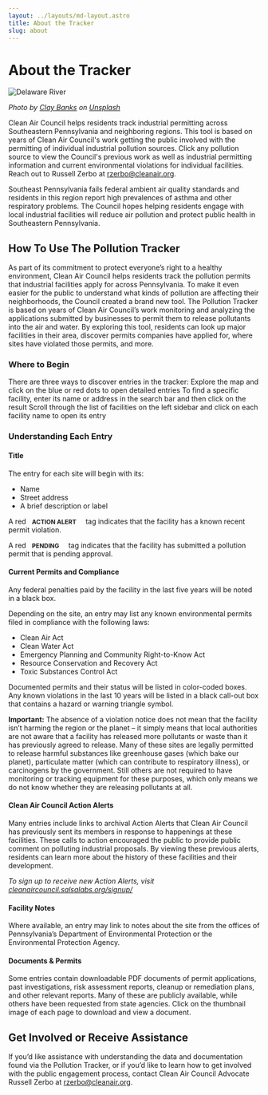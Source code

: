 ```yaml
---
layout: ../layouts/md-layout.astro
title: About the Tracker
slug: about
---
```

      

# About the Tracker

![Delaware River](/images/clay-banks-VipE5CTzoo4-unsplash.jpg)

<em>Photo by <a href="https://unsplash.com/@claybanks?utm_content=creditCopyText&utm_medium=referral&utm_source=unsplash">Clay Banks</a> on <a href="https://unsplash.com/photos/a-river-running-through-a-forest-VipE5CTzoo4?utm_content=creditCopyText&utm_medium=referral&utm_source=unsplash">Unsplash</a></em>


Clean Air Council helps residents track industrial permitting across Southeastern Pennsylvania and neighboring regions. This tool is based on years of Clean Air Council's work getting the public involved with the permitting of individual industrial pollution sources. Click any pollution source to view the Council's previous work as well as industrial permitting information and current environmental violations for individual facilities. Reach out to Russell Zerbo at [rzerbo@cleanair.org](mailto:rzerbo@cleanair.org).

Southeast Pennsylvania fails federal ambient air quality standards and residents in this region report high prevalences of asthma and other respiratory problems. The Council hopes helping residents engage with local industrial facilities will reduce air pollution and protect public health in Southeastern Pennsylvania.

## How To Use The Pollution Tracker 
As part of its commitment to protect everyone’s right to a healthy environment, Clean Air Council helps residents track the pollution permits that industrial facilities apply for across Pennsylvania. To make it even easier for the public to understand what kinds of pollution are affecting their neighborhoods, the Council created a brand new tool. The Pollution Tracker is based on years of Clean Air Council’s work monitoring and analyzing the applications submitted by businesses to permit them to release pollutants into the air and water. By exploring this tool, residents can look up major facilities in their area, discover permits companies have applied for, where sites have violated those permits, and more. 

### Where to Begin
There are three ways to discover entries in the tracker:
Explore the map and click on the blue or red dots to open detailed entries
To find a specific facility, enter its name or address in the search bar and then click on the result
Scroll through the list of facilities on the left sidebar and click on each facility name to open its entry

### Understanding Each Entry

#### Title

The entry for each site will begin with its:
* Name
* Street address
* A brief description or label

<p>
  A red
  <span class="eyebrow" data-type="alert">
    <i class="fa fa-triangle-exclamation"></i> Action Alert
  </span>&nbsp; tag indicates that the facility has a known recent permit violation. 
</p>


<p>
  A red
  <span class="eyebrow">
    Pending
  </span>&nbsp; tag indicates that the facility has submitted a pollution permit that is pending approval. 
</p>

#### Current Permits and Compliance
Any federal penalties paid by the facility in the last five years will be noted in a black box. 

Depending on the site, an entry may list any known environmental permits filed in compliance with the following laws: 

* Clean Air Act
* Clean Water Act
* Emergency Planning and Community Right-to-Know Act
* Resource Conservation and Recovery Act
* Toxic Substances Control Act

Documented permits and their status will be listed in color-coded boxes. Any known violations in the last 10 years will be listed in a black call-out box that contains a hazard or warning triangle symbol. 

**Important:** The absence of a violation notice does not mean that the facility isn’t harming the region or the planet – it simply means that local authorities are not aware that a facility has released more pollutants or waste than it has previously agreed to release. Many of these sites are legally permitted to release harmful substances like greenhouse gases (which bake our planet), particulate matter (which can contribute to respiratory illness), or carcinogens by the government. Still others are not required to have monitoring or tracking equipment for these purposes, which only means we do not know whether they are releasing pollutants at all. 

#### Clean Air Council Action Alerts
Many entries include links to archival Action Alerts that Clean Air Council has previously sent its members in response to happenings at these facilities. These calls to action encouraged the public to provide public comment on polluting industrial proposals. By viewing these previous alerts, residents can learn more about the history of these facilities and their development.

_To sign up to receive new Action Alerts, visit [cleanaircouncil.salsalabs.org/signup/](https://cleanaircouncil.salsalabs.org/signup/)_

#### Facility Notes
Where available, an entry may link to notes about the site from the offices of Pennsylvania’s Department of Environmental Protection or the Environmental Protection Agency.

#### Documents & Permits
Some entries contain downloadable PDF documents of permit applications, past investigations, risk assessment reports, cleanup or remediation plans, and other relevant reports. Many of these are publicly available, while others have been requested from state agencies. Click on the thumbnail image of each page to download and view a document. 

## Get Involved or Receive Assistance 

If you’d like assistance with understanding the data and documentation found via the Pollution Tracker, or if you’d like to learn how to get involved with the public engagement process, contact Clean Air Council Advocate Russell Zerbo at [rzerbo@cleanair.org](mailto:rzerbo@cleanair.org).



<style>
  .eyebrow {
    text-transform: uppercase;
    color: var(--color-white);
    background: var(--color-accent);
    font-weight: bold;
    padding: 0.25rem 0.5rem;
    font-size: 0.75rem;
    border-radius: 0.25rem;
  }

  .eyebrow[data-type='alert'] {
    background: var(--color-danger);
  }
</style>
